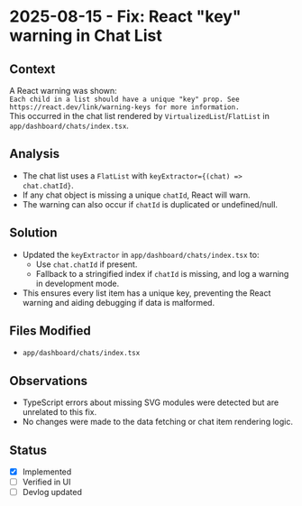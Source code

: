 # 2025-08-15 - Fix: React "key" warning in Chat List

## Context

A React warning was shown:  
`Each child in a list should have a unique "key" prop. See https://react.dev/link/warning-keys for more information.`  
This occurred in the chat list rendered by `VirtualizedList`/`FlatList` in `app/dashboard/chats/index.tsx`.

## Analysis

- The chat list uses a `FlatList` with `keyExtractor={(chat) => chat.chatId}`.
- If any chat object is missing a unique `chatId`, React will warn.
- The warning can also occur if `chatId` is duplicated or undefined/null.

## Solution

- Updated the `keyExtractor` in `app/dashboard/chats/index.tsx` to:
  - Use `chat.chatId` if present.
  - Fallback to a stringified index if `chatId` is missing, and log a warning in development mode.
- This ensures every list item has a unique key, preventing the React warning and aiding debugging if data is malformed.

## Files Modified

- `app/dashboard/chats/index.tsx`

## Observations

- TypeScript errors about missing SVG modules were detected but are unrelated to this fix.
- No changes were made to the data fetching or chat item rendering logic.

## Status

- [x] Implemented
- [ ] Verified in UI
- [ ] Devlog updated
